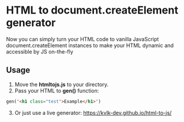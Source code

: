 # HTML to document.createElement generator

Now you can simply turn your HTML code to vanilla JavaScript document.createElement instances to make your HTML dynamic and accessible by JS on-the-fly

## Usage

1. Move the **htmltojs.js** to your directory.
2. Pass your HTML to **gen()** function:
```html
gen('<h1 class="test">Example</h1>')
```
3. Or just use a live generator: https://kvlk-dev.github.io/html-to-js/
